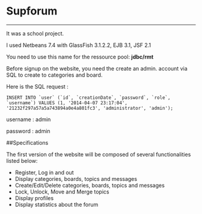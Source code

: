 # Supforum
_____________________________

It was a school project.

I used Netbeans 7.4 with GlassFish 3.1.2.2, EJB 3.1, JSF 2.1

You need to use this name for the ressource pool: **jdbc/rmt**

Before signup on the website, you need the create an admin. account via SQL to create to categories and board.

Here is the SQL request :

	INSERT INTO `user` (`id`, `creationDate`, `password`, `role`, `username`) VALUES (1, '2014-04-07 23:17:04', '21232f297a57a5a743894a0e4a801fc3', 'administrator', 'admin');


username : admin

password : admin


##SpecificationsThe first version of the website will be composed of several functionalities listed below:* Register, Log in and out* Display categories, boards, topics and messages* Create/Edit/Delete categories, boards, topics and messages* Lock, Unlock, Move and Merge topics* Display profiles* Display statistics about the forum